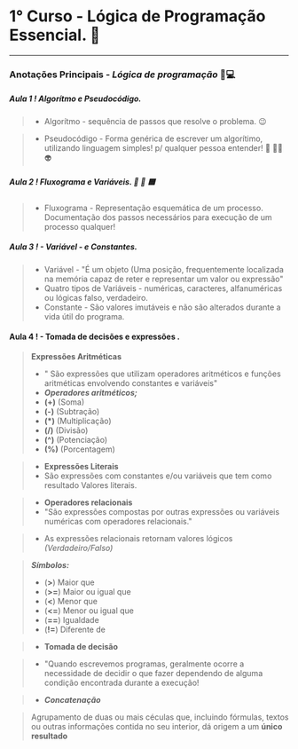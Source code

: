 # 1° Curso - Lógica de Programação Essencial. 🤔
---------------
### Anotações Principais - ___Lógica de programação___  📓💻

##### Aula 1 ! Algorítmo e Pseudocódigo.

> - Algorítmo - sequência de passos que resolve o problema. 😉

> - Pseudocódigo - Forma genérica de escrever um algorítimo, utilizando linguagem simples! p/ qualquer pessoa entender! 🧔 🤷‍♀️ 👽 

##### Aula 2 ! ___Fluxograma e Variáveis___. 🔵 🔶 🟦 

> - Fluxograma - Representação esquemática de um processo. Documentação dos passos necessários para execução de um processo qualquer! 

##### Aula 3 ! - **Variável** - e **Constantes**. 

> - Variável - "É um objeto (Uma posição, frequentemente localizada na memória capaz de reter e representar um valor ou expressão"
> - Quatro tipos de Variáveis - numéricas, caracteres, alfanuméricas ou lógicas falso, verdadeiro. 
> - Constante - São valores imutáveis e não são alterados durante a vida útil do programa.

#### Aula 4 ! - Tomada de **decisões** e **expressões** .

> **Expressões Aritméticas**
> - " São expressões que utilizam operadores aritméticos e funções aritméticas envolvendo constantes e variáveis" 
> - ***Operadores aritméticos;***
> - **(+)** (Soma)
> - **(-)** (Subtração)
> - **(*)** (Multiplicação)
> - **(/)** (Divisão)
> - **(^)** (Potenciação)
> - **(%)** (Porcentagem)

> - **Expressões Literais**
> - São expressões com constantes e/ou variáveis que tem como resultado Valores literais.

> - **Operadores relacionais**
> - "São expressões compostas por outras expressões ou variáveis numéricas com operadores relacionais."

> - As expressões relacionais retornam valores lógicos *(Verdadeiro/Falso)*

> ***Símbolos:***
>  - (**>**) Maior que
>  - (**>=**) Maior ou igual que
>  - (**<**) Menor que
>  - (**<=**) Menor ou igual que
>  - (**==**) Igualdade
>  - (**!=**) Diferente de

> - **Tomada de decisão**

> - "Quando escrevemos programas, geralmente ocorre a necessidade de decidir o que fazer dependendo de alguma condição encontrada durante a execução!

> - ***Concatenação***

> Agrupamento de duas ou mais céculas que, incluindo fórmulas, textos ou outras informações contida no seu interior, dá origem a um __único resultado__  




